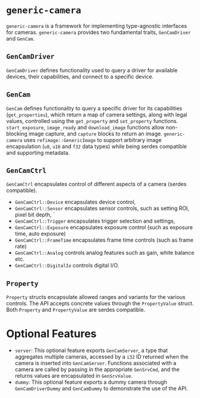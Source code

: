 # `generic-camera`
`generic-camera` is a framework for implementing type-agnostic interfaces for cameras. `generic-camera` provides two fundamental traits, `GenCamDriver` and `GenCam`.

## `GenCamDriver`
`GenCamDriver` defines functionality used to query a driver for available devices, their capabilities, and connect to a specific device.

## `GenCam`
`GenCam` defines functionality to query a specific driver for its capabilities (`get_properties`), which return a map of camera settings, along with legal values, controlled using the `get_property` and `set_property` functions.
`start_exposure`, `image_ready` and `download_image` functions allow non-blocking image capture, and `capture` blocks to return an image. `generic-camera` uses `refimage::GenericImage` to support arbitrary image encapsulation (`u8`, `u16` and `f32` data types) while being serdes compatible and supporting metadata.

## `GenCamCtrl`
`GenCamCtrl` encapsulates control of different aspects of a camera (serdes compatible). 
- `GenCamCtrl::Device` encapsulates device control, 
- `GenCamCtrl::Sensor` encapsulates sensor controls, such as setting ROI, pixel bit depth, `
- `GenCamCtrl::Trigger` encapsulates trigger selection and settings, 
- `GenCamCtrl::Exposure` encapsulates exposure control (such as exposure time, auto exposure)
- `GenCamCtrl::FrameTime` encapsulates frame time controls (such as frame rate)
- `GenCamCtrl::Analog` controls analog features such as gain, white balance etc.
- `GenCamCtrl::DigitalIo` controls digital I/O.

## `Property`
`Property` structs encapsulate allowed ranges and variants for the various controls. The API accepts concrete values through the `PropertyValue` struct. Both `Property` and `PropertyValue` are serdes compatible.

# Optional Features
- `server`: This optional feature exports `GenCamServer`, a type that aggregates multiple cameras, accessed by a `i32` ID returned when the camera is inserted into `GenCamServer`. Functions associated with a camera are called by passing in the appropriate `GenSrvCmd`, and the returns values are encapsulated in `GenSrvValue`.
- `dummy`: This optional feature exports a dummy camera through `GenCamDriverDummy` and `GenCamDummy` to demonstrate the use of the API.